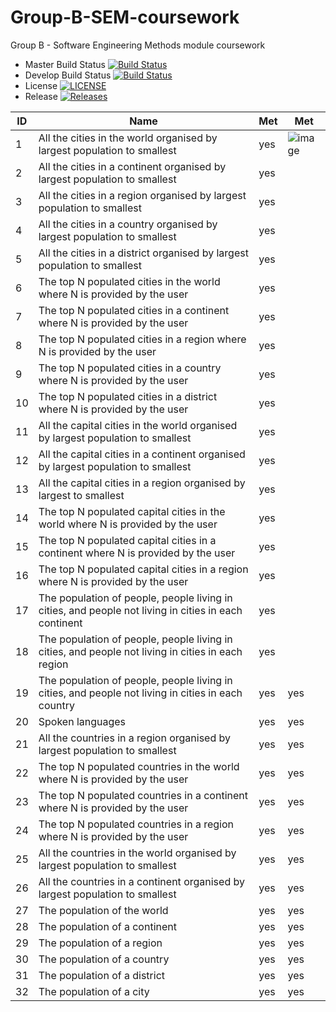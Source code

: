 # Group-B-SEM-coursework
Group B - Software Engineering Methods module coursework

- Master Build Status [![Build Status](https://travis-ci.org/gaborbuzasi/group-b-sem-coursework.svg?branch=master)](https://travis-ci.org/gaborbuzasi/group-b-sem-coursework)
- Develop Build Status [![Build Status](https://travis-ci.org/gaborbuzasi/group-b-sem-coursework.svg?branch=develop)](https://travis-ci.org/gaborbuzasi/group-b-sem-coursework)
- License [![LICENSE](https://img.shields.io/github/license/gaborbuzasi/group-b-sem-coursework.svg?style=flat-square)](https://github.com/gaborbuzasi/group-b-sem-coursework/blob/master/LICENSE)
- Release [![Releases](https://img.shields.io/github/release/gaborbuzasi/group-b-sem-coursework/all.svg?style=flat-square)](https://github.com/gaborbuzasi/group-b-sem-coursework/releases)

| ID | Name                                                                                                 | Met  | Met  |
|----|------------------------------------------------------------------------------------------------------|------|------|
| 1  | All the cities in the world organised by largest population to smallest                              | yes  |   ![image](https://user-images.githubusercontent.com/46718405/56734867-e7ca7200-675b-11e9-92a4-73c02a2af56f.png)   |
| 2  | All the cities in a continent organised by largest population to smallest                            | yes  |      |
| 3  | All the cities in a region organised by largest population to smallest                               | yes  |      |
| 4  | All the cities in a country organised by largest population to smallest                              | yes  |      |
| 5  | All the cities in a district organised by largest population to smallest                             | yes  |      |
| 6  | The top N populated cities in the world where N is provided by the user                              | yes  |      |
| 7  | The top N populated cities in a continent where N is provided by the user                            | yes  |      |
| 8  | The top N populated cities in a region where N is provided by the user                               | yes  |      |
| 9  | The top N populated cities in a country where N is provided by the user                              | yes  |      |
| 10 | The top N populated cities in a district where N is provided by the user                             | yes  |      |
| 11 | All the capital cities in the world organised by largest population to smallest                      | yes  |      |
| 12 | All the capital cities in a continent organised by largest population to smallest                    | yes  |      |
| 13 | All the capital cities in a region organised by largest to smallest                                  | yes  |      |
| 14 | The top N populated capital cities in the world where N is provided by the user                      | yes  |      |
| 15 | The top N populated capital cities in a continent where N is provided by the user                    | yes  |      |
| 16 | The top N populated capital cities in a region where N is provided by the user                       | yes  |      |
| 17 | The population of people, people living in cities, and people not living in cities in each continent | yes  |      |
| 18 | The population of people, people living in cities, and people not living in cities in each region    | yes  |      |
| 19 | The population of people, people living in cities, and people not living in cities in each country   | yes  | yes  |
| 20 | Spoken languages                                                                                     | yes  | yes  |
| 21 | All the countries in a region organised by largest population to smallest                            | yes  | yes  |
| 22 | The top N populated countries in the world where N is provided by the user                           | yes  | yes  |
| 23 | The top N populated countries in a continent where N is provided by the user                         | yes  | yes  |
| 24 | The top N populated countries in a region where N is provided by the user                            | yes  | yes  |
| 25 | All the countries in the world organised by largest population to smallest                           | yes  | yes  |
| 26 | All the countries in a continent organised by largest population to smallest                         | yes  | yes  |
| 27 | The population of the world                                                                          | yes  | yes  |
| 28 | The population of a continent                                                                        | yes  | yes  |
| 29 | The population of a region                                                                           | yes  | yes  |
| 30 | The population of a country                                                                          | yes  | yes  |
| 31 | The population of a district                                                                         | yes  | yes  |
| 32 | The population of a city                                                                             | yes  | yes  |


